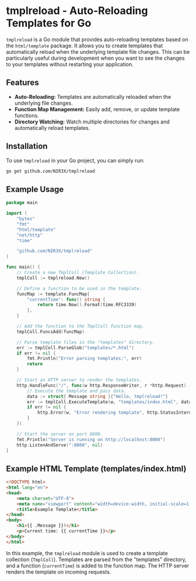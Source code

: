 # tmplreload - Auto-Reloading Templates for Go

`tmplreload` is a Go module that provides auto-reloading templates based on the `html/template` package. It allows you to create templates that automatically reload when the underlying template file changes. This can be particularly useful during development when you want to see the changes to your templates without restarting your application.

## Features

* **Auto-Reloading:** Templates are automatically reloaded when the underlying file changes.
* **Function Map Management:** Easily add, remove, or update template functions.
* **Directory Watching:** Watch multiple directories for changes and automatically reload templates.

## Installation

To use `tmplreload` in your Go project, you can simply run:

```bash
go get github.com/NIR3X/tmplreload
```

## Example Usage

```go
package main

import (
	"bytes"
	"fmt"
	"html/template"
	"net/http"
	"time"

	"github.com/NIR3X/tmplreload"
)

func main() {
	// Create a new TmplColl (Template Collection).
	tmplColl := tmplreload.New()

	// Define a function to be used in the template.
	funcMap := template.FuncMap{
		"currentTime": func() string {
			return time.Now().Format(time.RFC3339)
		},
	}

	// Add the function to the TmplColl function map.
	tmplColl.FuncsAdd(funcMap)

	// Parse template files in the "templates" directory.
	err := tmplColl.ParseGlob("templates/*.html")
	if err != nil {
		fmt.Println("Error parsing templates:", err)
		return
	}

	// Start an HTTP server to render the templates.
	http.HandleFunc("/", func(w http.ResponseWriter, r *http.Request) {
		// Execute the template and pass data.
		data := struct{ Message string }{"Hello, tmplreload!"}
		err := tmplColl.ExecuteTemplate(w, "templates/index.html", data)
		if err != nil {
			http.Error(w, "Error rendering template", http.StatusInternalServerError)
		}
	})

	// Start the server on port 8000.
	fmt.Println("Server is running on http://localhost:8000")
	http.ListenAndServe(":8000", nil)
}
```

## Example HTML Template (templates/index.html)

```html
<!DOCTYPE html>
<html lang="en">
<head>
	<meta charset="UTF-8">
	<meta name="viewport" content="width=device-width, initial-scale=1.0">
	<title>Example Template</title>
</head>
<body>
	<h1>{{ .Message }}!</h1>
	<p>Current time: {{ currentTime }}</p>
</body>
</html>
```

In this example, the `tmplreload` module is used to create a template collection (`TmplColl`). Templates are parsed from the "templates" directory, and a function (`currentTime`) is added to the function map. The HTTP server renders the template on incoming requests.
